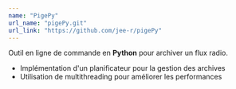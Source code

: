 ```yaml
---
name: "PigePy"
url_name: "pigePy.git"
url_link: "https://github.com/jee-r/pigePy"
---
```


Outil en ligne de commande en **Python** pour archiver un flux radio.

- Implémentation d'un planificateur pour la gestion des archives
- Utilisation de multithreading pour améliorer les performances